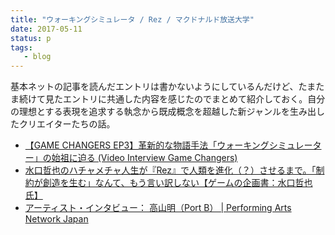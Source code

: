 ```yaml
---
title: "ウォーキングシミュレータ / Rez / マクドナルド放送大学"
date: 2017-05-11
status: p
tags:
   - blog
---
```


基本ネットの記事を読んだエントリは書かないようにしているんだけど、たまたま続けて見たエントリに共通した内容を感じたのでまとめて紹介しておく。自分の理想とする表現を追求する執念から既成概念を超越した新ジャンルを生み出したクリエイターたちの話。

- [【GAME CHANGERS EP3】革新的な物語手法「ウォーキングシミュレーター」の始祖に迫る \(Video Interview Game Changers\)](http://jp.ign.com/game-changers/13215/videointerview/game-changers-ep3)
- [水口哲也のハチャメチャ人生が『Rez』で人類を進化（？）させるまで。「制約が創造を生む」なんて、もう言い訳しない【ゲームの企画書：水口哲也氏】](http://news.denfaminicogamer.jp/projectbook/rezinfinite_mizuguchi)
- [アーティスト・インタビュー： 高山明（Port B） \| Performing Arts Network Japan](http://performingarts.jp/J/art_interview/1702/1.html)
